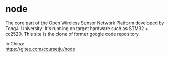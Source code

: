 # node
The core part of the Open Wireless Sensor Network Platform developed by TongJi University. It's running on target hardware such as STM32 + cc2520. This site is the clone of former google code repository.


In China:  
https://gitee.com/coursetju/node
